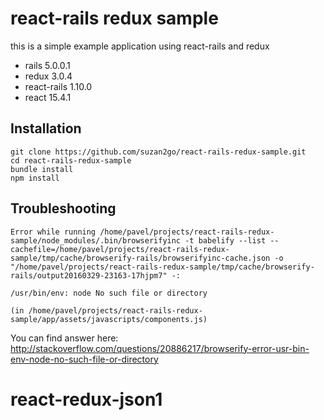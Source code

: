 # react-rails redux sample
this is a simple example application using  react-rails and redux
* rails 5.0.0.1
* redux 3.0.4
* react-rails 1.10.0
* react 15.4.1

## Installation

```
git clone https://github.com/suzan2go/react-rails-redux-sample.git
cd react-rails-redux-sample
bundle install
npm install
```


## Troubleshooting

```
Error while running /home/pavel/projects/react-rails-redux-sample/node_modules/.bin/browserifyinc -t babelify --list --cachefile=/home/pavel/projects/react-rails-redux-sample/tmp/cache/browserify-rails/browserifyinc-cache.json -o "/home/pavel/projects/react-rails-redux-sample/tmp/cache/browserify-rails/output20160329-23163-17hjpm7" -:

/usr/bin/env: node No such file or directory

(in /home/pavel/projects/react-rails-redux-sample/app/assets/javascripts/components.js)
```

You can find answer here: http://stackoverflow.com/questions/20886217/browserify-error-usr-bin-env-node-no-such-file-or-directory
# react-redux-json1
